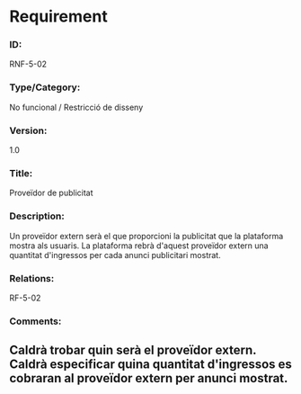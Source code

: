 # Requirement

### ID:
RNF-5-02

### Type/Category:
No funcional / Restricció de disseny

### Version:
1.0

### Title:
Proveïdor de publicitat

### Description:
Un proveïdor extern serà el que proporcioni la publicitat que la plataforma mostra als usuaris. La plataforma rebrà d'aquest proveïdor extern una quantitat d'ingressos per cada anunci publicitari mostrat.

### Relations:
RF-5-02

### Comments:
Caldrà trobar quin serà el proveïdor extern.
Caldrà especificar quina quantitat d'ingressos es cobraran al proveïdor extern per anunci mostrat.
---
